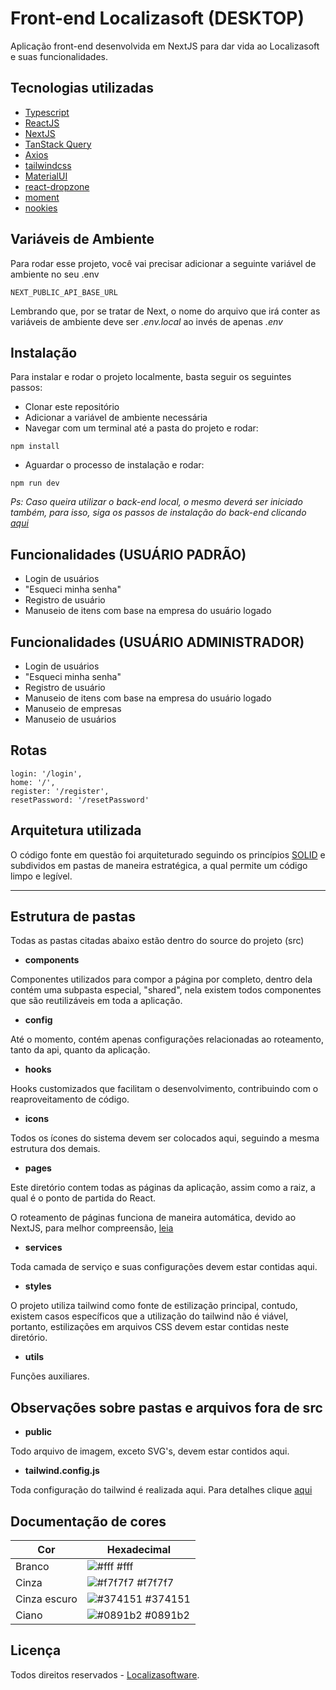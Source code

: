 
# Front-end Localizasoft (DESKTOP)

Aplicação front-end desenvolvida em NextJS para dar vida ao Localizasoft e suas funcionalidades.


## Tecnologias utilizadas

 - [Typescript](https://www.typescriptlang.org/)
 - [ReactJS](https://pt-br.reactjs.org/docs/getting-started.html)
 - [NextJS](https://nextjs.org/docs/getting-started)
 - [TanStack Query](https://tanstack.com/query/v4/?from=reactQueryV3&original=https://react-query-v3.tanstack.com/)
 - [Axios](https://axios-http.com/ptbr/docs/intro)
 - [tailwindcss](https://tailwindcss.com/)
 - [MaterialUI](https://mui.com/pt/)
 - [react-dropzone](https://react-dropzone.js.org/)
 - [moment](https://momentjs.com/)
 - [nookies](https://www.npmjs.com/package/nookies)
## Variáveis de Ambiente

Para rodar esse projeto, você vai precisar adicionar a seguinte variável de ambiente no seu .env

`NEXT_PUBLIC_API_BASE_URL`

Lembrando que, por se tratar de Next, o nome do arquivo que irá conter as variáveis de ambiente deve ser *.env.local* ao invés de apenas *.env*



## Instalação

Para instalar e rodar o projeto localmente, basta seguir os seguintes passos:

- Clonar este repositório
- Adicionar a variável de ambiente necessária
- Navegar com um terminal até a pasta do projeto e rodar:

```
npm install
```

- Aguardar o processo de instalação e rodar:

```
npm run dev
```

*Ps: Caso queira utilizar o back-end local, o mesmo deverá ser iniciado também, para isso, siga os passos de instalação do back-end clicando [aqui](https://github.com/localizasoft/localizaativo/tree/main/backend)*


    
## Funcionalidades (USUÁRIO PADRÃO)

- Login de usuários
- "Esqueci minha senha"
- Registro de usuário
- Manuseio de itens com base na empresa do usuário logado

## Funcionalidades (USUÁRIO ADMINISTRADOR)

- Login de usuários
- "Esqueci minha senha"
- Registro de usuário
- Manuseio de itens com base na empresa do usuário logado
- Manuseio de empresas
- Manuseio de usuários



## Rotas

    login: '/login',
    home: '/',
    register: '/register',
    resetPassword: '/resetPassword'
## Arquitetura utilizada

O código fonte em questão foi arquiteturado seguindo os princípios [SOLID](https://www.treinaweb.com.br/blog/principios-solid-single-responsability-principle?gclid=Cj0KCQjwxveXBhDDARIsAI0Q0x0k_4QBIr69yLAPQyRPjyOB2lfsANf3gV4zvJVQPUvxfpo65_mEcmgaAsxzEALw_wcB) e subdividos em pastas de maneira estratégica, a qual permite um código limpo e legível.

---

## Estrutura de pastas

Todas as pastas citadas abaixo estão dentro do source do projeto (src)

- **components**

Componentes utilizados para compor a página por completo, dentro dela contém uma subpasta especial, "shared", nela existem todos componentes que são reutilizáveis em toda a aplicação.

- **config**

Até o momento, contém apenas configurações relacionadas ao roteamento, tanto da api, quanto da aplicação.

- **hooks**

Hooks customizados que facilitam o desenvolvimento, contribuindo com o reaproveitamento de código.

- **icons**

Todos os ícones do sistema devem ser colocados aqui, seguindo a mesma estrutura dos demais.

- **pages**

Este diretório contem todas as páginas da aplicação, assim como a raiz, a qual é o ponto de partida do React.

O roteamento de páginas funciona de maneira automática, devido ao NextJS, para melhor compreensão, [leia](https://nextjs.org/docs/routing/introduction)

- **services**

Toda camada de serviço e suas configurações devem estar contidas aqui.

- **styles**

O projeto utiliza tailwind como fonte de estilização principal, contudo, existem casos específicos que a utilização do tailwind não é viável, portanto, estilizações em arquivos CSS devem estar contidas neste diretório.

- **utils**

Funções auxiliares.
## Observações sobre pastas e arquivos fora de src

- **public**

Todo arquivo de imagem, exceto SVG's, devem estar contidos aqui.

- **tailwind.config.js**

Toda configuração do tailwind é realizada aqui. Para detalhes clique [aqui](https://tailwindcss.com/docs/configuration)

## Documentação de cores

| Cor               | Hexadecimal                                                |
| ----------------- | ---------------------------------------------------------------- |
| Branco            | ![#fff](https://via.placeholder.com/10/fff?text=+) #fff          |
| Cinza             | ![#f7f7f7](https://via.placeholder.com/10/f7f7f7?text=+) #f7f7f7 |
| Cinza escuro      | ![#374151](https://via.placeholder.com/10/374151?text=+) #374151 |
| Ciano             | ![#0891b2](https://via.placeholder.com/10/0891b2?text=+) #0891b2 |


## Licença

Todos direitos reservados - [Localizasoftware](https://www.localizasoft.com.br/).

